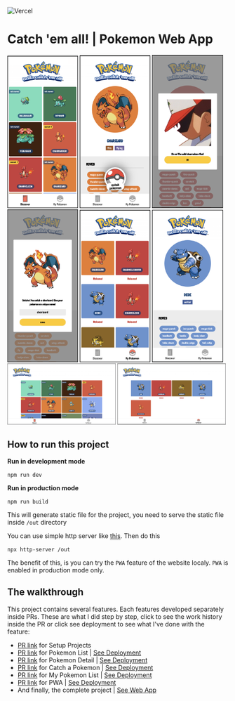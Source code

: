 ![Vercel](https://therealsujitk-vercel-badge.vercel.app/?app=catch-em-all&style=flat-square)

# Catch 'em all! | Pokemon Web App

<p>
<img width="32%" src="./github-assets/mobile-1.png" />
<img width="32%" src="./github-assets/mobile-2-1.png" />
<img width="32%" src="./github-assets/mobile-2-2.png" />
<img width="32%" src="./github-assets/mobile-3.png" />
<img width="32%" src="./github-assets/mobile-4.png" />
<img width="32%" src="./github-assets/mobile-5.png" />
<img width="49%" src="./github-assets/desktop-1.png" />
<img width="49%" src="./github-assets/desktop-2.png" />
</p>

## How to run this project

<strong><p>Run in development mode</p></strong>
```
npm run dev
```

<strong><p>Run in production mode</p></strong>
```
npm run build
```
This will generate static file for the project, you need to serve the static file inside `/out` directory

You can use simple http server like [this](https://www.npmjs.com/package/http-server). Then do this
```
npx http-server /out
```
The benefit of this, is you can try the `PWA` feature of the website localy. `PWA` is enabled in production mode only.

## The walkthrough
This project contains several features. Each features developed separately inside PRs. These are what I did step by step, click to see the work history inside the PR or click see deployment to see what I've done with the feature:

- [PR link](https://github.com/ptdede/catch-em-all/pull/1) for Setup Projects 
- [PR link](https://github.com/ptdede/catch-em-all/pull/2) for Pokemon List | [See Deployment](https://catch-em-all-4s81jl9s1-ptdede.vercel.app/)
- [PR link](https://github.com/ptdede/catch-em-all/pull/3) for Pokemon Detail | [See Deployment](https://catch-em-all-cd7jefsyg-ptdede.vercel.app/)
- [PR link](https://github.com/ptdede/catch-em-all/pull/4) for Catch a Pokemon | [See Deployment](https://catch-em-all-ktfw25ydv-ptdede.vercel.app/)
- [PR link](https://github.com/ptdede/catch-em-all/pull/5) for My Pokemon List | [See Deployment](https://catch-em-all-a7sto8r5a-ptdede.vercel.app/)
- [PR link](https://github.com/ptdede/catch-em-all/pull/7) for PWA | [See Deployment](https://catch-em-all-git-improvement-lighthouse-audit-ptdede.vercel.app/)
- And finally, the complete project | [See Web App](https://pokemon.ptdede.me)

